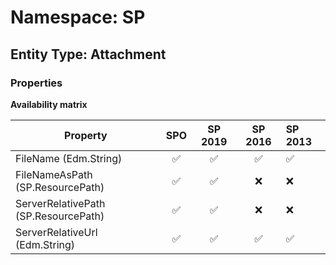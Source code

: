 # Namespace: SP

## Entity Type: Attachment

### Properties

**Availability matrix**

Property | SPO | SP 2019 | SP 2016 | SP 2013
----------|:---:|:-------:|:-------:|:-------
FileName (Edm.String) | ✅ | ✅ | ✅ | ✅
FileNameAsPath (SP.ResourcePath) | ✅ | ✅ | ❌ | ❌
ServerRelativePath (SP.ResourcePath) | ✅ | ✅ | ❌ | ❌
ServerRelativeUrl (Edm.String) | ✅ | ✅ | ✅ | ✅


